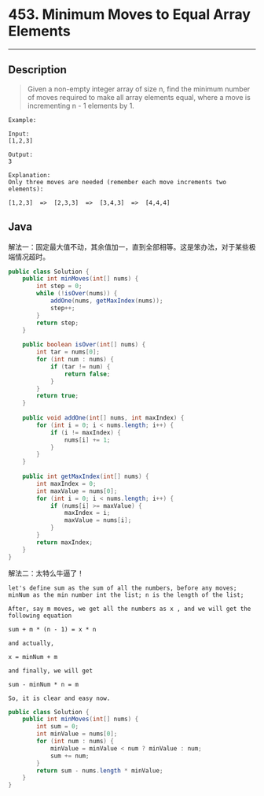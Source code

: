 # 453. Minimum Moves to Equal Array Elements
          

---

## Description

> Given a non-empty integer array of size n, find the minimum number of moves required to make all array elements equal, where a move is incrementing n - 1 elements by 1.

```
Example:

Input:
[1,2,3]

Output:
3

Explanation:
Only three moves are needed (remember each move increments two elements):

[1,2,3]  =>  [2,3,3]  =>  [3,4,3]  =>  [4,4,4]

```



## Java

解法一：固定最大值不动，其余值加一，直到全部相等。这是笨办法，对于某些极端情况超时。

```java
public class Solution {
    public int minMoves(int[] nums) {
        int step = 0;
        while (!isOver(nums)) {
        	addOne(nums, getMaxIndex(nums));
        	step++;
        }
		return step;
    }
	
	public boolean isOver(int[] nums) {
		int tar = nums[0];
		for (int num : nums) {
			if (tar != num) {
				return false;
			}
		}
		return true;
	}
	
	public void addOne(int[] nums, int maxIndex) {
		for (int i = 0; i < nums.length; i++) {
			if (i != maxIndex) {
				nums[i] += 1;
			}
		}
	}
	
	public int getMaxIndex(int[] nums) {
		int maxIndex = 0;
		int maxValue = nums[0];
		for (int i = 0; i < nums.length; i++) {
			if (nums[i] >= maxValue) {
				maxIndex = i;
				maxValue = nums[i];
			}
		}
		return maxIndex;
	}
}
```

解法二：太特么牛逼了！

```
let's define sum as the sum of all the numbers, before any moves; minNum as the min number int the list; n is the length of the list;

After, say m moves, we get all the numbers as x , and we will get the following equation

sum + m * (n - 1) = x * n

and actually,

x = minNum + m

and finally, we will get

sum - minNum * n = m

So, it is clear and easy now.
```

```java
public class Solution {
    public int minMoves(int[] nums) {
        int sum = 0;
        int minValue = nums[0];
        for (int num : nums) {
        	minValue = minValue < num ? minValue : num;
        	sum += num;
        }
        return sum - nums.length * minValue; 
    }
}
```
